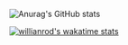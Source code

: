 ![Anurag's GitHub stats](https://github-readme-stats.vercel.app/api?username=Drkiller99&count_private=true&theme=radical)

[![willianrod's wakatime stats](https://github-readme-stats.vercel.app/api/wakatime?username=@Drkiller99)](https://github.com/anuraghazra/github-readme-stats)


<!-- [![wakatime](https://wakatime.com/badge/user/7b9aaecc-9c63-404c-9d8e-523d0a0941b0.svg)](https://wakatime.com/@1c39c599-5497-41b9-a5be-2c4676e7fd23)
<!--START_SECTION:waka-->
<!-- ```text
<!-- ```
<!--END_SECTION:waka-->
